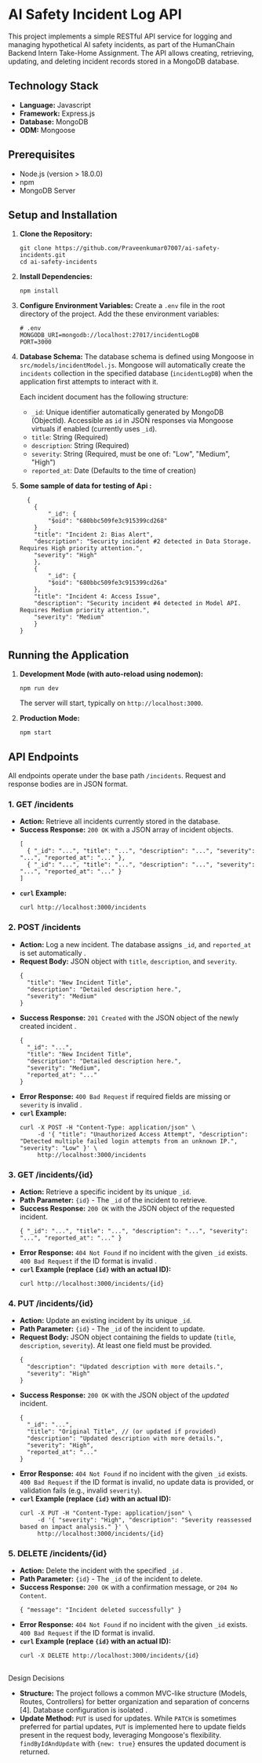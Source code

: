 # AI Safety Incident Log API

This project implements a simple RESTful API service for logging and managing hypothetical AI safety incidents, as part of the HumanChain Backend Intern Take-Home Assignment. The API allows creating, retrieving, updating, and deleting incident records stored in a MongoDB database.

## Technology Stack

*   **Language:** Javascript
*   **Framework:** Express.js
*   **Database:** MongoDB
*   **ODM:** Mongoose

## Prerequisites

*   Node.js (version > 18.0.0)
*   npm
*   MongoDB Server

## Setup and Installation

1.  **Clone the Repository:**
    ```
    git clone https://github.com/Praveenkumar07007/ai-safety-incidents.git
    cd ai-safety-incidents
    ```

2.  **Install Dependencies:**
    ```
    npm install
    ```

3.  **Configure Environment Variables:**
    Create a `.env` file in the root directory of the project.
    Add the these environment variables:
    ```
    # .env
    MONGODB_URI=mongodb://localhost:27017/incidentLogDB
    PORT=3000
    ```

4.  **Database Schema:**
    The database schema is defined using Mongoose in `src/models/incidentModel.js`. Mongoose will automatically create the `incidents` collection in the specified database (`incidentLogDB`) when the application first attempts to interact with it.

    Each incident document has the following structure:
    *   `_id`: Unique identifier automatically generated by MongoDB (ObjectId). Accessible as `id` in JSON responses via Mongoose virtuals if enabled (currently uses `_id`).
    *   `title`: String (Required)
    *   `description`: String (Required)
    *   `severity`: String (Required, must be one of: "Low", "Medium", "High")
    *   `reported_at`: Date (Defaults to the time of creation)

5.  **Some sample of data for testing of Api :**
    ```
      {
        {
            "_id": {
            "$oid": "680bbc509fe3c915399cd268"
        }   ,
        "title": "Incident 2: Bias Alert",
        "description": "Security incident #2 detected in Data Storage. Requires High priority attention.",
        "severity": "High"
        },
        {
            "_id": {
            "$oid": "680bbc509fe3c915399cd26a"
        },
        "title": "Incident 4: Access Issue",
        "description": "Security incident #4 detected in Model API. Requires Medium priority attention.",
        "severity": "Medium"
        }
    }
    ```

## Running the Application

1.  **Development Mode (with auto-reload using nodemon):**
    ```
    npm run dev
    ```
    The server will start, typically on `http://localhost:3000`.

2.  **Production Mode:**
    ```
    npm start
    ```

## API Endpoints

All endpoints operate under the base path `/incidents`. Request and response bodies are in JSON format.

### 1. GET /incidents

*   **Action:** Retrieve all incidents currently stored in the database.
*   **Success Response:** `200 OK` with a JSON array of incident objects.
    ```
    [
      { "_id": "...", "title": "...", "description": "...", "severity": "...", "reported_at": "..." },
      { "_id": "...", "title": "...", "description": "...", "severity": "...", "reported_at": "..." }
    ]
    ```
*   **`curl` Example:**
    ```
    curl http://localhost:3000/incidents
    ```

### 2. POST /incidents

*   **Action:** Log a new incident. The database assigns `_id`, and `reported_at` is set automatically .
*   **Request Body:** JSON object with `title`, `description`, and `severity`.
    ```
    {
      "title": "New Incident Title",
      "description": "Detailed description here.",
      "severity": "Medium"
    }
    ```
*   **Success Response:** `201 Created` with the JSON object of the newly created incident .
    ```
    {
      "_id": "...",
      "title": "New Incident Title",
      "description": "Detailed description here.",
      "severity": "Medium",
      "reported_at": "..."
    }
    ```
*   **Error Response:** `400 Bad Request` if required fields are missing or `severity` is invalid .
*   **`curl` Example:**
    ```
    curl -X POST -H "Content-Type: application/json" \
         -d '{ "title": "Unauthorized Access Attempt", "description": "Detected multiple failed login attempts from an unknown IP.", "severity": "Low" }' \
         http://localhost:3000/incidents
    ```

### 3. GET /incidents/{id}

*   **Action:** Retrieve a specific incident by its unique `_id`.
*   **Path Parameter:** `{id}` - The `_id` of the incident to retrieve.
*   **Success Response:** `200 OK` with the JSON object of the requested incident.
    ```
    { "_id": "...", "title": "...", "description": "...", "severity": "...", "reported_at": "..." }
    ```
*   **Error Response:** `404 Not Found` if no incident with the given `_id` exists. `400 Bad Request` if the ID format is invalid .
*   **`curl` Example (replace `{id}` with an actual ID):**
    ```
    curl http://localhost:3000/incidents/{id}
    ```

### 4. PUT /incidents/{id}

*   **Action:** Update an existing incident by its unique `_id`.
*   **Path Parameter:** `{id}` - The `_id` of the incident to update.
*   **Request Body:** JSON object containing the fields to update (`title`, `description`, `severity`). At least one field must be provided.
    ```
    {
      "description": "Updated description with more details.",
      "severity": "High"
    }
    ```
*   **Success Response:** `200 OK` with the JSON object of the *updated* incident.
    ```
    {
      "_id": "...",
      "title": "Original Title", // (or updated if provided)
      "description": "Updated description with more details.",
      "severity": "High",
      "reported_at": "..."
    }
    ```
*   **Error Response:** `404 Not Found` if no incident with the given `_id` exists. `400 Bad Request` if the ID format is invalid, no update data is provided, or validation fails (e.g., invalid `severity`).
*   **`curl` Example (replace `{id}` with an actual ID):**
    ```
    curl -X PUT -H "Content-Type: application/json" \
         -d '{ "severity": "High", "description": "Severity reassessed based on impact analysis." }' \
         http://localhost:3000/incidents/{id}
    ```

### 5. DELETE /incidents/{id}

*   **Action:** Delete the incident with the specified `_id` .
*   **Path Parameter:** `{id}` - The `_id` of the incident to delete.
*   **Success Response:** `200 OK` with a confirmation message, or `204 No Content`.
    ```
    { "message": "Incident deleted successfully" }
    ```
*   **Error Response:** `404 Not Found` if no incident with the given `_id` exists. `400 Bad Request` if the ID format is invalid.
*   **`curl` Example (replace `{id}` with an actual ID):**
    ```
    curl -X DELETE http://localhost:3000/incidents/{id}
    ```


##
Design Decisions
*   **Structure:** The project follows a common MVC-like structure (Models, Routes, Controllers) for better organization and separation of concerns [4]. Database configuration is isolated .
*   **Update Method:** `PUT` is used for updates. While `PATCH` is sometimes preferred for partial updates, `PUT` is implemented here to update fields present in the request body, leveraging Mongoose's flexibility. `findByIdAndUpdate` with `{new: true}` ensures the updated document is returned.
